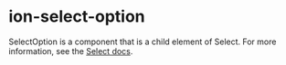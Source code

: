 # ion-select-option

SelectOption is a component that is a child element of Select. For more information, see the [Select docs](../select).

